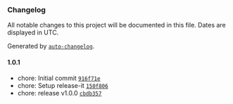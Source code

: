 ### Changelog

All notable changes to this project will be documented in this file. Dates are displayed in UTC.

Generated by [`auto-changelog`](https://github.com/CookPete/auto-changelog).

#### 1.0.1

- chore: Initial commit [`916f71e`](https://github.com/bluegroundltd/async-mdc/commit/916f71e4ba62e30d956794c06c719be805254879)
- chore: Setup release-it [`150f806`](https://github.com/bluegroundltd/async-mdc/commit/150f806ae7295da552917ed31b1dec66ddac9287)
- chore: release v1.0.0 [`cbdb357`](https://github.com/bluegroundltd/async-mdc/commit/cbdb35746b50d4360c1e4106d4e59ea3b22c3eeb)
